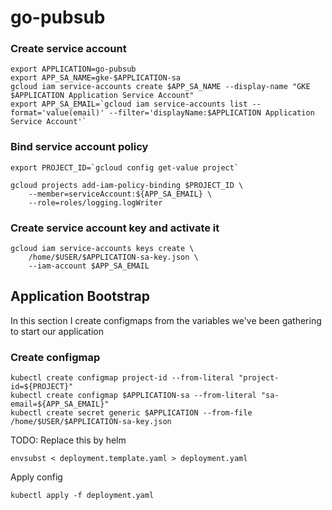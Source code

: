 # go-pubsub

### Create service account

```shell
export APPLICATION=go-pubsub
export APP_SA_NAME=gke-$APPLICATION-sa
gcloud iam service-accounts create $APP_SA_NAME --display-name "GKE $APPLICATION Application Service Account"
export APP_SA_EMAIL=`gcloud iam service-accounts list --format='value(email)' --filter='displayName:$APPLICATION Application Service Account'`
```

### Bind service account policy

```shell
export PROJECT_ID=`gcloud config get-value project`

gcloud projects add-iam-policy-binding $PROJECT_ID \
    --member=serviceAccount:${APP_SA_EMAIL} \
    --role=roles/logging.logWriter
```

### Create service account key and activate it

```shell
gcloud iam service-accounts keys create \
    /home/$USER/$APPLICATION-sa-key.json \
    --iam-account $APP_SA_EMAIL
```

## Application Bootstrap

In this section I create configmaps from the variables we've been gathering to start our application

### Create configmap

```shell
kubectl create configmap project-id --from-literal "project-id=${PROJECT}"
kubectl create configmap $APPLICATION-sa --from-literal "sa-email=${APP_SA_EMAIL}"
kubectl create secret generic $APPLICATION --from-file /home/$USER/$APPLICATION-sa-key.json
```

TODO: Replace this by helm

```shell
envsubst < deployment.template.yaml > deployment.yaml
```

Apply config

```shell
kubectl apply -f deployment.yaml
```